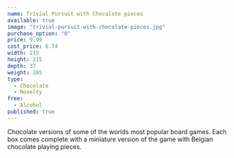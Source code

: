```yaml
---
name: Trivial Pursuit with Chocolate pieces
available: true
image: "trivial-pursuit-with-chocolate-pieces.jpg"
purchase_option: "0"
price: 9.99
cost_price: 6.74
width: 215
height: 215
depth: 37
weight: 285
type: 
  - Chocolate
  - Novelty
free: 
  - Alcohol
published: true
---
```

Chocolate versions of some of the worlds most popular board games. Each box comes complete with a miniature version of the game with Belgian chocolate playing pieces.